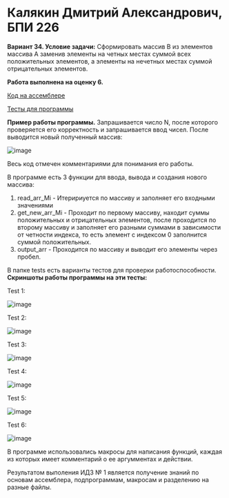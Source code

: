 # Калякин Дмитрий Александрович, БПИ 226

**Вариант 34. Условие задачи:** Сформировать массив B из элементов массива A заменив элементы
на четных местах суммой всех положительных элементов, а элементы на нечетных местах суммой отрицательных элементов.

**Работа выполнена на оценку 6.**

[Код на ассемблере](https://github.com/qw1zze/Individual-Homework-1/tree/main/Code)

[Тесты для программы](https://github.com/qw1zze/Individual-Homework-1/tree/main/tests)

**Пример работы программы.** Запрашивается число N, после которого проверяется его корректность и запрашивается ввод чисел. После выводится новый полученный массив:

![image](https://github.com/qw1zze/Individual-Homework-1/assets/109992610/f7d98391-4d62-41b5-b2cd-ecebf17527b2)

Весь код отмечен комментариями для понимания его работы.

В программе есть 3 функции для ввода, вывода и создания нового массива:
1. read_arr_Mi - Итеририуется по массиву и заполняет его входными значениями
2. get_new_arr_Mi - Проходит по первому массиву, находит суммы положительных и отрицательных элементов, после проходится по второму массиву и заполняет его разными суммами в зависимости от четности индекса, то есть элемент с индексом 0 заполнится суммой положительных.
3. output_arr - Проходится по массиву и выводит его элементы через пробел.

В папке tests есть варианты тестов для проверки работоспособности. **Скриншоты работы программы на эти тесты:**

Test 1:

![image](https://github.com/qw1zze/Individual-Homework-1/assets/109992610/b4ba323e-ea20-4597-a96c-2f3dcba44028)

Test 2: 

![image](https://github.com/qw1zze/Individual-Homework-1/assets/109992610/8c8cdb25-577f-4825-ad29-ede883324655)

Test 3:

![image](https://github.com/qw1zze/Individual-Homework-1/assets/109992610/55c890e0-af1a-4aef-bccf-b900a121b7a5)

Test 4:

![image](https://github.com/qw1zze/Individual-Homework-1/assets/109992610/a0a43dba-e06b-468d-9d36-17bfac7e4391)


Test 5:

![image](https://github.com/qw1zze/Individual-Homework-1/assets/109992610/a067f86a-c9bc-4935-a6a5-6a56cef2087b)

Test 6:

![image](https://github.com/qw1zze/Individual-Homework-1/assets/109992610/10332f06-4dce-4739-b679-ee0ba191e2d5)

В программе использовались макросы для написания функций, каждая из которых имеет комментарий о ее аргумментах и действии.

Результатом выполения ИДЗ № 1 является получение знаний по основам ассемблера, подпрограммам, макросам и разделению на разные файлы.
